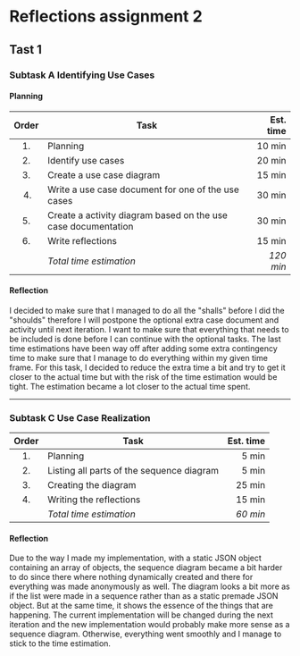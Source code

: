 # Reflections assignment 2
## Tast 1
### Subtask A Identifying Use Cases
#### Planning
| Order | Task                                                                                                                   | Est. time |
| :---: | ---                                                                                                                    |      ---: |
| 1.    | Planning                                                                                                               | 10 min    |
| 2.    | Identify use cases                                                                                                     | 20 min    |
| 3.    | Create a use case diagram                                                                                              | 15 min    |
| 4.    | Write a use case document for one of the use cases                                                                     | 30 min    |
| 5.    | Create a activity diagram based on the use case documentation                                                          | 30 min    |
| 6.    | Write reflections                                                                                                      | 15 min    |
|       | *Total time estimation*                                                                                                | *120 min* |

#### Reflection
I decided to make sure that I managed to do all the "shalls" before I did the "shoulds" therefore I will postpone the optional extra case document and activity until next iteration. I want to make sure that everything that needs to be included is done before I can continue with the optional tasks. The last time estimations have been way off after adding some extra contingency time to make sure that I manage to do everything within my given time frame. For this task, I decided to reduce the extra time a bit and try to get it closer to the actual time but with the risk of the time estimation would be tight. The estimation became a lot closer to the actual time spent.

___

### Subtask C Use Case Realization
| Order | Task                                                                                                                   | Est. time |
| :---: | ---                                                                                                                    |      ---: |
| 1.    | Planning                                                                                                               | 5 min     |
| 2.    | Listing all parts of the sequence diagram                                                                              | 5 min     |
| 3.    | Creating the diagram                                                                                                   | 25 min    |
| 4.    | Writing the reflections                                                                                                | 15 min    |
|       | *Total time estimation*                                                                                                | *60 min*  |

#### Reflection
Due to the way I made my implementation, with a static JSON object containing an array of objects, the sequence diagram became a bit harder to do since there where nothing dynamically created and there for everything was made anonymously as well. The diagram looks a bit more as if the list were made in a sequence rather than as a static premade JSON object. But at the same time, it shows the essence of the things that are happening. The current implementation will be changed during the next iteration and the new implementation would probably make more sense as a sequence diagram. Otherwise, everything went smoothly and I manage to stick to the time estimation.
